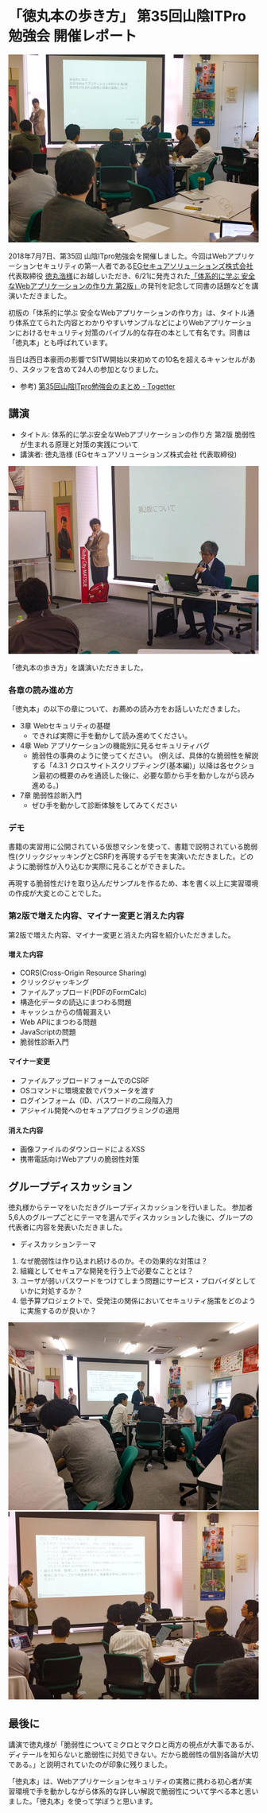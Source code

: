 # 「徳丸本の歩き方」 第35回山陰ITPro勉強会 開催レポート

![](images/speech1.jpg)

2018年7月7日、第35回 山陰ITpro勉強会を開催しました。今回はWebアプリケーションセキュリティの第一人者である[EGセキュアソリューションズ株式会社](https://www.eg-secure.co.jp/) 代表取締役 [徳丸浩様](https://twitter.com/ockeghem)にお越しいただき、6/21に発売された[「体系的に学ぶ 安全なWebアプリケーションの作り方 第2版」](https://www.eg-secure.co.jp/wasbook/)の発刊を記念して同書の話題などを講演いただきました。

初版の「体系的に学ぶ 安全なWebアプリケーションの作り方」は、タイトル通り体系立てられた内容とわかりやすいサンプルなどによりWebアプリケーションにおけるセキュリティ対策のバイブル的な存在の本として有名です。同書は「徳丸本」とも呼ばれています。

当日は西日本豪雨の影響でSITW開始以来初めての10名を超えるキャンセルがあり、スタッフを含めて24人の参加となりました。

- 参考) [第35回山陰ITpro勉強会のまとめ - Togetter](https://togetter.com/li/1245071)

## 講演

- タイトル: 体系的に学ぶ安全なWebアプリケーションの作り方 第2版 脆弱性が生まれる原理と対策の実践について
- 講演者: 徳丸浩様 (EGセキュアソリューションズ株式会社 代表取締役)

![](images/speech2.jpg)

「徳丸本の歩き方」を講演いただきました。

### 各章の読み進め方

「徳丸本」の以下の章について、お薦めの読み方をお話しいただきました。

- 3章 Webセキュリティの基礎
  - できれば実際に手を動かして読み進めてください。
- 4章 Web アプリケーションの機能別に見るセキュリティバグ
  - 脆弱性の事典のように使ってください。
  (例えば、具体的な脆弱性を解説する「4.3.1 クロスサイトスクリプティング(基本編)」以降は各セクション最初の概要のみを通読した後に、必要な節から手を動かしながら読み進める。)
- 7章 脆弱性診断入門
  - ぜひ手を動かして診断体験をしてみてください

### デモ

書籍の実習用に公開されている仮想マシンを使って、書籍で説明されている脆弱性(クリックジャッキングとCSRF)を再現するデモを実演いただきました。どのように脆弱性が入り込むか実際に見ることができました。

再現する脆弱性だけを取り込んだサンプルを作るため、本を書く以上に実習環境の作成が大変とのことでした。

### 第2版で増えた内容、マイナー変更と消えた内容

第2版で増えた内容、マイナー変更と消えた内容を紹介いただきました。

#### 増えた内容

- CORS(Cross-Origin Resource Sharing)
- クリックジャッキング
- ファイルアップロード(PDFのFormCalc)
- 構造化データの読込にまつわる問題
- キャッシュからの情報漏えい
- Web APIにまつわる問題
- JavaScriptの問題
- 脆弱性診断入門

#### マイナー変更

- ファイルアップロードフォームでのCSRF
- OSコマンドに環境変数でパラメータを渡す
- ログインフォーム（ID、パスワードの二段階入力
- アジャイル開発へのセキュアプログラミングの適用

#### 消えた内容

- 画像ファイルのダウンロードによるXSS
- 携帯電話向けWebアプリの脆弱性対策

## グループディスカッション

徳丸様からテーマをいただきグループディスカッションを行いました。
参加者5,6人のグループごとにテーマを選んでディスカッションした後に、グループの代表者に内容を発表いただきました。

- ディスカッションテーマ
1. なぜ脆弱性は作り込まれ続けるのか。その効果的な対策は？
2. 組織としてセキュアな開発を行う上で必要なこととは？
3. ユーザが弱いパスワードをつけてしまう問題にサービス・プロバイダとしていかに対処するか？
4. 低予算プロジェクトで、受発注の関係においてセキュリティ施策をどのように実施するのが良いか？

![](images/discussion1.jpg)
![](images/discussion2.jpg)

## 最後に

講演で徳丸様が「脆弱性についてミクロとマクロと両方の視点が大事であるが、ディテールを知らないと脆弱性に対処できない。だから脆弱性の個別各論が大切である。」と説明されていたのが印象に残りました。

「徳丸本」は、Webアプリケーションセキュリティの実務に携わる初心者が実習環境で手を動かしながら体系的な詳しい解説で脆弱性について学べる本と思いました。「徳丸本」を使って学ぼうと思います。
